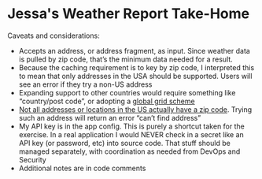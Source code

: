 # Jessa's Weather Report Take-Home

Caveats and considerations:
* Accepts an address, or address fragment, as input.  Since weather data is pulled by zip code, that’s the minimum data needed for a result.
* Because the caching requirement is to key by zip code, I interpreted this to mean that only addresses in the USA should be supported.  Users will see an error if they try a non-US address
* Expanding support to other countries would require something like “country/post code”, or adopting a [global grid scheme](https://en.wikipedia.org/wiki/Discrete_global_grid)
* [Not all addresses or locations in the US actually have a zip code](https://www.unitedstateszipcodes.org/images/zip-codes/places-without-zip-codes.png).  Trying such an address will return an error “can’t find address”
* My API key is in the app config.  This is purely a shortcut taken for the exercise.  In a real application I would NEVER check in a secret like an API key (or password, etc) into source code.  That stuff should be managed separately, with coordination as needed from DevOps and Security
* Additional notes are in code comments
